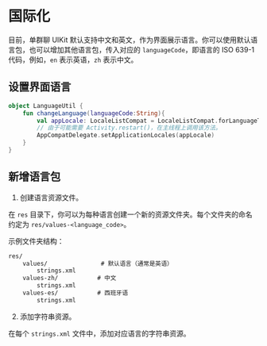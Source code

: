 # 国际化

目前，单群聊 UIKit 默认支持中文和英文，作为界面展示语言。你可以使用默认语言包，也可以增加其他语言包，传入对应的 `languageCode`，即语言的 ISO 639-1 代码，例如，`en` 表示英语，`zh` 表示中文。

## 设置界面语言

```kotlin
object LanguageUtil {
    fun changeLanguage(languageCode:String){
        val appLocale: LocaleListCompat = LocaleListCompat.forLanguageTags(languageCode)
        // 由于可能需要 Activity.restart()，在主线程上调用该方法。
        AppCompatDelegate.setApplicationLocales(appLocale)
    }
}
```

## 新增语言包

1. 创建语言资源文件。
   
在 `res` 目录下，你可以为每种语言创建一个新的资源文件夹。每个文件夹的命名约定为 `res/values-<language_code>`。

示例文件夹结构：

```xml
res/
    values/               # 默认语言（通常是英语）
        strings.xml
    values-zh/           # 中文
        strings.xml
    values-es/           # 西班牙语
        strings.xml
```

2. 添加字符串资源。
   
在每个 `strings.xml` 文件中，添加对应语言的字符串资源。


